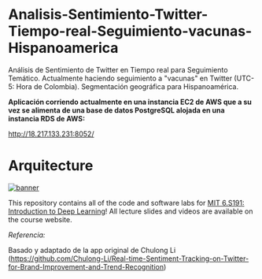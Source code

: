 # Analisis-Sentimiento-Twitter-Tiempo-real-Seguimiento-vacunas-Hispanoamerica
Análisis de Sentimiento de Twitter en Tiempo real para Seguimiento Temático. Actualmente haciendo seguimiento a "vacunas" en Twitter (UTC-5: Hora de Colombia). Segmentación geográfica para Hispanoamérica.

**Aplicación corriendo actualmente en una instancia EC2 de AWS que a su vez se alimenta de una base de datos PostgreSQL alojada en una instancia RDS de AWS:**

http://18.217.133.231:8052/

# Arquitecture
[![banner](images/Architecture.png)](http://introtodeeplearning.com)

This repository contains all of the code and software labs for [MIT 6.S191: Introduction to Deep Learning](http://introtodeeplearning.com)! All lecture slides and videos are available on the course website.



*Referencia:*

Basado y adaptado de la app original de Chulong Li (https://github.com/Chulong-Li/Real-time-Sentiment-Tracking-on-Twitter-for-Brand-Improvement-and-Trend-Recognition)
